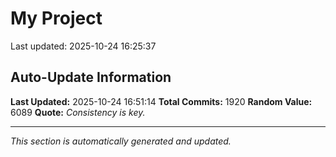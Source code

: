 # My Project


Last updated: 2025-10-24 16:25:37







































































































































































































































































































































































































































































































































































































































































































































































































































































































































































































































































































































































































































































































































































































































































































































































































































































































































































































































































































































































































































































































































































































































































































































































































## Auto-Update Information

**Last Updated:** 2025-10-24 16:51:14
**Total Commits:** 1920
**Random Value:** 6089
**Quote:** _Consistency is key._

---
_This section is automatically generated and updated._